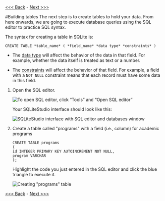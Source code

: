 [<<< Back](https://github.com/GCDigitalFellows/GCDRI_databases/blob/master/sections/1-builddb.md) - [Next >>>](https://github.com/GCDigitalFellows/GCDRI_databases/blob/master/sections/3-insertdata.md) 

#Building tables
The next step is to create tables to hold your data. From here onwards, we are going to execute database queries using the SQL editor to practice SQL syntax.  

The syntax for creating a table in SQLite is:

`CREATE TABLE *table_name* ( *field_name* *data type* *constraints* )`  

- The [data type](https://www.sqlite.org/datatype3.html) will affect the behavior of the data in that field. For example, whether the data itself is treated as text or a number.  

- The [constraints](http://www.tutorialspoint.com/sqlite/sqlite_constraints.htm) will affect the behavior of that field. For example, a field with a `NOT NULL` constraint means that each record must have some data in this field.  
  

1. Open the SQL editor.  

	![To open SQL editor, click “Tools” and “Open SQL editor”](https://github.com/GCDigitalFellows/GCDRI_databases/blob/master/images/open_sql_ed.png)  

	Your SQLiteStudio interface should look like this:  

	![SQLiteStudio interface with SQL editor and databases window](https://github.com/GCDigitalFellows/GCDRI_databases/blob/master/images/sqlite_wkspace.png)  


2. Create a table called "programs" with a field (i.e., column) for academic programs  
	```
	CREATE TABLE programs  
	(  
	id INTEGER PRIMARY KEY AUTOINCREMENT NOT NULL,  
	program VARCHAR  
	);
	```

	Highlight the code you just entered in the SQL editor and click the blue triangle to execute it.  

	
	![Creating "programs" table](https://github.com/GCDigitalFellows/GCDRI_databases/blob/master/images/create_table.png)  
	
[<<< Back](https://github.com/GCDigitalFellows/GCDRI_databases/blob/master/sections/1-builddb.md) - [Next >>>](https://github.com/GCDigitalFellows/GCDRI_databases/blob/master/sections/3-insertdata.md)  